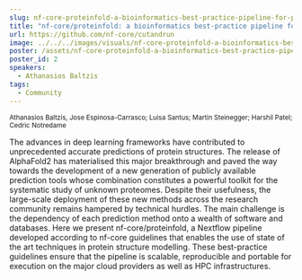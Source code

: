 ```yaml
---
slug: nf-core-proteinfold-a-bioinformatics-best-practice-pipeline-for-protein-3d-structure-prediction
title: "nf-core/proteinfold: a bioinformatics best-practice pipeline for protein 3D structure prediction"
url: https://github.com/nf-core/cutandrun
image: ../../../images/visuals/nf-core-proteinfold-a-bioinformatics-best-practice-pipeline-for-protein-3d-structure-prediction.png
poster: /assets/nf-core-proteinfold-a-bioinformatics-best-practice-pipeline-for-protein-3d-structure-prediction.pdf
poster_id: 2
speakers:
  - Athanasios Baltzis
tags:
  - Community
---
```

<div className="mb-8">
  <small className="typo-small">
    Athanasios Baltzis, Jose Espinosa-Carrasco; Luisa Santus; Martin Steinegger; Harshil Patel; Cedric Notredame
  </small>
</div>

The advances in deep learning frameworks have contributed to unprecedented accurate predictions of protein structures. The release of AlphaFold2 has materialised this major breakthrough and paved the way towards the development of a new generation of publicly available prediction tools whose combination constitutes a powerful toolkit for the systematic study of unknown proteomes. Despite their usefulness, the large-scale deployment of these new methods across the research community remains hampered by technical hurdles. The main challenge is the dependency of each prediction method onto a wealth of software and databases. Here we present nf-core/proteinfold, a Nextflow pipeline developed according to nf-core guidelines that enables the use of state of the art techniques in protein structure modelling. These best-practice guidelines ensure that the pipeline is scalable, reproducible and portable for execution on the major cloud providers as well as HPC infrastructures.
